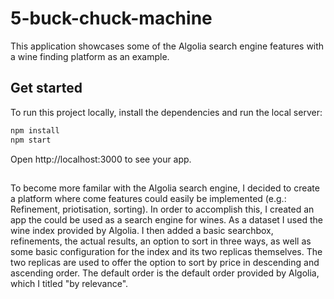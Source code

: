 # 5-buck-chuck-machine

This application showcases some of the Algolia search engine features with a wine finding platform as an example.

## Get started

To run this project locally, install the dependencies and run the local server:

```sh
npm install
npm start
```

Open http://localhost:3000 to see your app.

##

To become more familar with the Algolia search engine, I decided to create a platform where come features could easily be implemented (e.g.: Refinement, priotisation, sorting). In order to accomplish this, I created an app the could be used as a search engine for wines. As a dataset I used the wine index provided by Algolia. I then added a basic searchbox, refinements, the actual results, an option to sort in three ways, as well as some basic configuration for the index and its two replicas themselves. The two replicas are used to offer the option to sort by price in descending and ascending order. The default order is the default order provided by Algolia, which I titled "by relevance".
